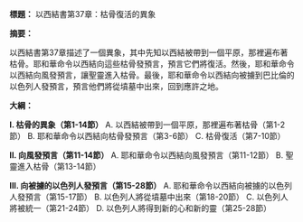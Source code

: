 **標題：** 以西結書第37章：枯骨復活的異象

**摘要：**

以西結書第37章描述了一個異象，其中先知以西結被帶到一個平原，那裡遍布著枯骨。耶和華命令以西結向這些枯骨發預言，預言它們將復活。然後，耶和華命令以西結向風發預言，讓聖靈進入枯骨。最後，耶和華命令以西結向被擄到巴比倫的以色列人發預言，預言他們將從墳墓中出來，回到應許之地。

**大綱：**

**I. 枯骨的異象（第1-14節）**
    A. 以西結被帶到一個平原，那裡遍布著枯骨（第1-2節）
    B. 耶和華命令以西結向枯骨發預言（第3-6節）
    C. 枯骨復活（第7-10節）

**II. 向風發預言（第11-14節）**
    A. 耶和華命令以西結向風發預言（第11-12節）
    B. 聖靈進入枯骨（第13-14節）

**III. 向被擄的以色列人發預言（第15-28節）**
    A. 耶和華命令以西結向被擄的以色列人發預言（第15-17節）
    B. 以色列人將從墳墓中出來（第18-20節）
    C. 以色列人將被統一（第21-24節）
    D. 以色列人將得到新的心和新的靈（第25-28節）